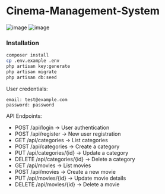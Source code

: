 # Cinema-Management-System


![image](https://github.com/user-attachments/assets/6721a3cf-1842-41ef-8ac4-91511cfc6ef7)
![image](https://github.com/user-attachments/assets/cd032e06-0a8b-429d-85b6-cc1075f3c146)

### Installation
```bash
composer install
cp .env.example .env
php artisan key:generate
php artisan migrate
php artisan db:seed  
```

User credentials:

```
email: test@example.com
password: password
```

API Endpoints:

- POST /api/login → User authentication
- POST /api/register → New user registration
- GET /api/categories → List categories
- POST /api/categories → Create a category
- PUT /api/categories/{id} → Update a category
- DELETE /api/categories/{id} → Delete a category
- GET /api/movies → List movies
- POST /api/movies → Create a new movie
- PUT /api/movies/{id} → Update movie details
- DELETE /api/movies/{id} → Delete a movie

